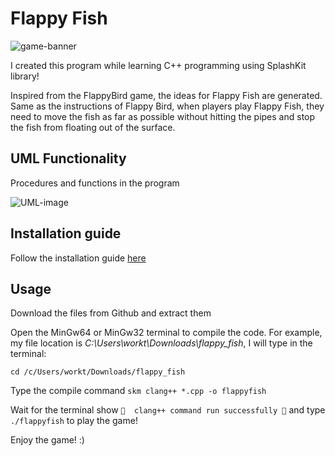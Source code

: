 # Flappy Fish
![game-banner](https://github.com/TrangNguyenn/FlappyFish/blob/main/FlappyFish.png)

I created this program while learning C++ programming using SplashKit library!

Inspired from the FlappyBird game, the ideas for Flappy Fish are generated. Same as the instructions of Flappy Bird, when players play Flappy Fish, they need to move the fish as far as possible without hitting the pipes and stop the fish from floating out of the surface.

## UML Functionality
Procedures and functions in the program

![UML-image](https://github.com/TrangNguyenn/FlappyFish/blob/main/UML%20Functionality.png)

## Installation guide
Follow the installation guide [here](https://splashkit.io/articles/installation/)

## Usage
Download the files from Github and extract them

Open the MinGw64 or MinGw32 terminal to compile the code. For example, my file location is *C:\Users\workt\Downloads\flappy_fish*, I will type in the terminal:

```cd /c/Users/workt/Downloads/flappy_fish```

Type the compile command ```skm clang++ *.cpp -o flappyfish```

Wait for the terminal show ```🎉  clang++ command run successfully 🎉``` and type ```./flappyfish``` to play the game!

Enjoy the game! :) 
